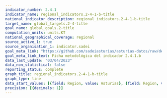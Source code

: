 ```yaml
---
indicator_number: 2.4.1
indicator_name: regional_indicators.2-4-1-b-title
national_indicator_description: regional_indicators.2-4-1-b-title
target_name: global_targets.2-4-title
goal_name: global_goals.2-title
computation_units: units.KT
national_geographical_coverage: regional
source_active_1: true
source_organisation_1: indicator.sadei
goal_meta_link: "https://github.com/sadeiasturias/asturias-datos/raw/develop/descargas/metodologia/2.4.1.b.pdf"
goal_meta_link_text: Ficha metodológica del indicador 2.4.1.b
data_last_update: "03/04/2023"
data_non_statistical: false
reporting_status: complete
graph_title: regional_indicators.2-4-1-b-title
graph_type: line
data_start_values: [{field: Region, value: Asturias}, {field: Region, value: España}]
precision: [{decimals: 1}]
---
```

